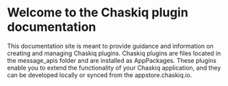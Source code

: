 # Welcome to the Chaskiq plugin documentation

This documentation site is meant to provide guidance and information on creating and managing Chaskiq plugins. 
Chaskiq plugins are files located in the message_apis folder and are installed as AppPackages. These plugins enable you to extend the functionality of your Chaskiq application, and they can be developed locally or synced from the appstore.chaskiq.io.
